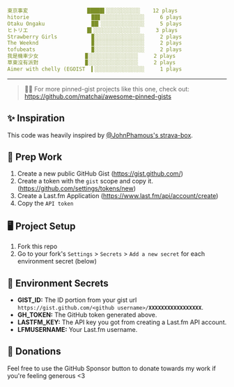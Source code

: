 ```YAML
東京事変                   █████▌░░░░░░░░░░░    12 plays
hitorie                    ██▊░░░░░░░░░░░░░░     6 plays
Otaku Ongaku               ██▎░░░░░░░░░░░░░░     5 plays
ヒトリエ                   █▍░░░░░░░░░░░░░░░     3 plays
Strawberry Girls           ▉░░░░░░░░░░░░░░░░     2 plays
The Weeknd                 ▉░░░░░░░░░░░░░░░░     2 plays
tofubeats                  ▉░░░░░░░░░░░░░░░░     2 plays
我是機車少女               ▉░░░░░░░░░░░░░░░░     2 plays
草東沒有派對               ▉░░░░░░░░░░░░░░░░     2 plays
Aimer with chelly (EGOIST  ▍░░░░░░░░░░░░░░░░     1 plays
```

---

> 📌✨ For more pinned-gist projects like this one, check out: https://github.com/matchai/awesome-pinned-gists

## ✨ Inspiration
This code was heavily inspired by [@JohnPhamous's strava-box](https://github.com/JohnPhamous/strava-box).

## 🎒 Prep Work
1. Create a new public GitHub Gist (https://gist.github.com/)
1. Create a token with the `gist` scope and copy it. (https://github.com/settings/tokens/new)
1. Create a Last.fm Application (https://www.last.fm/api/account/create)
1. Copy the `API token`

## 🖥 Project Setup
1. Fork this repo
2. Go to your fork's `Settings` > `Secrets` > `Add a new secret` for each environment secret (below)

## 🤫 Environment Secrets
- **GIST_ID:** The ID portion from your gist url `https://gist.github.com/<github username>/`**`XXXXXXXXXXXXXXXXX`**.
- **GH_TOKEN:** The GitHub token generated above.
- **LASTFM_KEY:** The API key you got from creating a Last.fm API account.
- **LFMUSERNAME:** Your Last.fm username.

## 💸 Donations

Feel free to use the GitHub Sponsor button to donate towards my work if you're feeling generous <3

